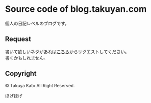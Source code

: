 # Source code of blog.takuyan.com

個人の日記レベルのブログです。

## Request

書いて欲しいネタがあれば[こちら](https://github.com/takuyan/blog/issues/new)からリクエストしてください。  
書くかもしれません。

## Copyright

&copy; Takuya Kato All Right Reserved.

ほげほげ
